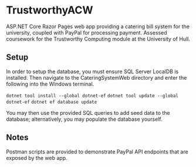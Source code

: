 # TrustworthyACW

ASP.NET Core Razor Pages web app providing a catering bill system for the university, coupled with PayPal for processing payment. Assessed coursework for the Trustworthy Computing module at the University of Hull.

## Setup

In order to setup the database, you must ensure SQL Server LocalDB is installed. Then navigate to the CateringSystemWeb directory and enter the following into the Windows terminal.

``` dotnet tool install --global dotnet-ef ```
``` dotnet tool update --global dotnet-ef ```
``` dotnet ef database update ```

You may then use the provided SQL queries to add seed data to the database; alternatively, you may populate the database yourself.

## Notes

Postman scripts are provided to demonstrate PayPal API endpoints that are exposed by the web app.
